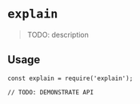 # `explain`

> TODO: description

## Usage

```
const explain = require('explain');

// TODO: DEMONSTRATE API
```
